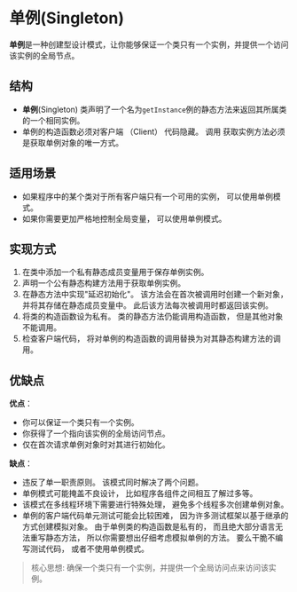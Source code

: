 # 单例(Singleton)

**单例**是一种创建型设计模式，让你能够保证一个类只有一个实例，并提供一个访问该实例的全局节点。

## 结构

- **单例**(Singleton) 类声明了一个名为`getInstance`例的静态方法来返回其所属类的一个相同实例。
- 单例的构造函数必须对客户端 （Client） 代码隐藏。 调用 获取实例方法必须是获取单例对象的唯一方式。

## 适用场景

- 如果程序中的某个类对于所有客户端只有一个可用的实例， 可以使用单例模式。
- 如果你需要更加严格地控制全局变量， 可以使用单例模式。

## 实现方式

1. 在类中添加一个私有静态成员变量用于保存单例实例。
2. 声明一个公有静态构建方法用于获取单例实例。
3. 在静态方法中实现"延迟初始化"。 该方法会在首次被调用时创建一个新对象， 并将其存储在静态成员变量中。 此后该方法每次被调用时都返回该实例。
4. 将类的构造函数设为私有。 类的静态方法仍能调用构造函数， 但是其他对象不能调用。
5. 检查客户端代码， 将对单例的构造函数的调用替换为对其静态构建方法的调用。

## 优缺点

**优点**：

- 你可以保证一个类只有一个实例。
- 你获得了一个指向该实例的全局访问节点。
- 仅在首次请求单例对象时对其进行初始化。

**缺点**：

- 违反了单一职责原则。 该模式同时解决了两个问题。
- 单例模式可能掩盖不良设计， 比如程序各组件之间相互了解过多等。
- 该模式在多线程环境下需要进行特殊处理， 避免多个线程多次创建单例对象。
- 单例的客户端代码单元测试可能会比较困难， 因为许多测试框架以基于继承的方式创建模拟对象。 由于单例类的构造函数是私有的， 而且绝大部分语言无法重写静态方法， 所以你需要想出仔细考虑模拟单例的方法。 要么干脆不编写测试代码， 或者不使用单例模式。

> 核心思想: 确保一个类只有一个实例，并提供一个全局访问点来访问该实例。
